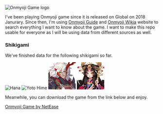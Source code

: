 ![Onmyoji Game logo](https://en.onmyojigame.com/pc/gw/20171215213318/img/logo_921c769.png)

I've been playing Onmyoji game since it is released on Global on 2018 Janurary. Since then, I'm using [Onmyoji Guide][2] and [Onmyoji Wikia][3] website to search everything I want to know about the game. I want to make this repo usable for everyone as I will be using data from different sources as well.

### Shikigami

We've finished data for the following shikigami so far.

![Hana](https://github.com/khay/onmyoji/blob/master/libs/resources/279/279s1.png?raw=true)
![Yoto Hime](https://github.com/khay/onmyoji/blob/master/libs/resources/269/269s1.png?raw=true)
![Ibaraki Doji](https://github.com/khay/onmyoji/blob/master/libs/resources/265/265s1.png?raw=true)
![Kaguya](https://github.com/khay/onmyoji/blob/master/libs/resources/280/280s1.png?raw=true)


Meanwhile, you can download the game from the link below and enjoy.

[Onmyoji Game by NetEase][1]

[1]: http://slashdot.org
[2]: https://onmyojiguide.com/
[3]: http://onmyoji.wikia.com/wiki/Onmyoji_Wiki
